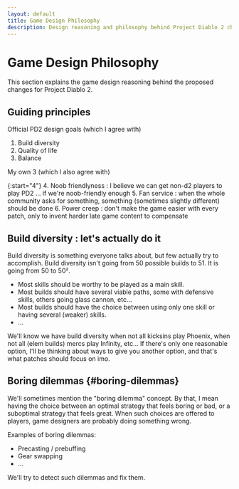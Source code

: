 ```yaml
---
layout: default
title: Game Design Philosophy
description: Design reasoning and philosophy behind Project Diablo 2 changes
---
```


# Game Design Philosophy

This section explains the game design reasoning behind the proposed changes for Project Diablo 2.

## Guiding principles

Official PD2 design goals (which I agree with)

1. Build diversity
2. Quality of life
3. Balance

My own 3 (which I also agree with)

{:start="4"}
4. Noob friendlyness : I believe we can get non-d2 players to play PD2 ... if we're noob-friendly enough
5. Fan service : when the whole community asks for something, something (sometimes slightly different) should be done
6. Power creep : don't make the game easier with every patch, only to invent harder late game content to compensate

## Build diversity : let's actually do it

Build diversity is something everyone talks about, but few actually try to accomplish. Build diversity isn't going from 50 possible builds to 51. It is going from 50 to 50².

- Most skills should be worthy to be played as a main skill.
- Most builds should have several viable paths, some with defensive skills, others going glass cannon, etc...
- Most builds should have the choice between using only one skill or having several (weaker) skills.
- ...

We'll know we have build diversity when not all kicksins play Phoenix, when not all (elem builds) mercs play Infinity, etc... If there's only one reasonable option, I'll be thinking about ways to give you another option, and that's what patches should focus on imo.

## Boring dilemmas {#boring-dilemmas}

We'll sometimes mention the "boring dilemma" concept. By that, I mean having the choice between an optimal strategy that feels boring or bad, or a suboptimal strategy that feels great. When such choices are offered to players, game designers are probably doing something wrong.

Examples of boring dilemmas:

- Precasting / prebuffing
- Gear swapping
- ...

We'll try to detect such dilemmas and fix them.
